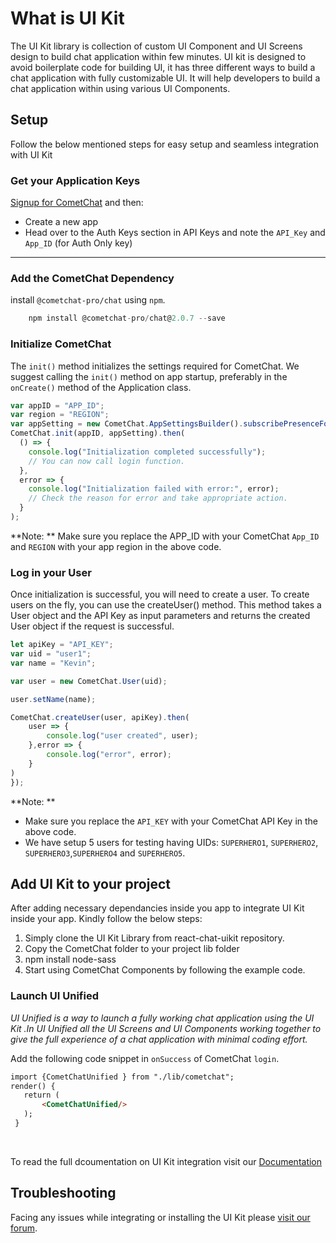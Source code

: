
# What is UI Kit
The UI Kit library is collection of custom UI Component and UI Screens design to build chat application within few minutes.
UI kit is designed to avoid boilerplate code for building UI, it has three different ways to build a chat application with fully customizable UI. It will help developers to build a chat application within using various UI Components.


## Setup
 Follow the below mentioned steps for easy setup and seamless integration with UI Kit

### Get your Application Keys
<a href="https://app.cometchat.io/" traget="_blank">Signup for CometChat</a> and then:

* Create a new app
* Head over to the Auth Keys section in API Keys and note the `API_Key` and `App_ID` (for Auth Only key)
---


### Add the CometChat Dependency

install `@cometchat-pro/chat` using `npm`.
```javascript
    npm install @cometchat-pro/chat@2.0.7 --save
```

### Initialize CometChat

The `init()` method initializes the settings required for CometChat.
 We suggest calling the `init()` method on app startup, preferably in the `onCreate()` method of the Application class.
```javascript
var appID = "APP_ID";
var region = "REGION";
var appSetting = new CometChat.AppSettingsBuilder().subscribePresenceForAllUsers().setRegion(region).build();
CometChat.init(appID, appSetting).then(
  () => {
    console.log("Initialization completed successfully");
    // You can now call login function.
  },
  error => {
    console.log("Initialization failed with error:", error);
    // Check the reason for error and take appropriate action.
  }
);
```
**Note: **
Make sure you replace the APP_ID with your CometChat `App_ID` and `REGION` with your app region in the above code.

### Log in your User

Once initialization is successful, you will need to create a user.
To create users on the fly, you can use the createUser() method. This method takes a User object and the API Key as input parameters and returns the created User object if the request is successful.

```javascript
let apiKey = "API_KEY";
var uid = "user1";
var name = "Kevin";

var user = new CometChat.User(uid);

user.setName(name);

CometChat.createUser(user, apiKey).then(
    user => {
        console.log("user created", user);
    },error => {
        console.log("error", error);
    }
)
});
```
**Note: ** </br>
* Make sure you replace the `API_KEY` with your CometChat API Key in the above code.
* We have setup 5 users for testing having UIDs: `SUPERHERO1`, `SUPERHERO2`, `SUPERHERO3`,`SUPERHERO4` and `SUPERHERO5`.



## Add UI Kit to your project
After adding necessary dependancies inside you app to integrate UI Kit inside your app. Kindly follow the below steps:

1. Simply clone the UI Kit Library from react-chat-uikit repository.
2. Copy the CometChat folder to your project lib folder
3. npm install node-sass
4. Start using CometChat Components by following the example code.



### Launch UI Unified

*UI Unified is a way to launch a fully working chat application using the UI Kit .In UI Unified all the UI Screens and UI Components working together to give the full experience of a chat application with minimal coding effort.*

 Add the following code snippet in `onSuccess` of CometChat `login`.

 ```html
 import {CometChatUnified } from "./lib/cometchat";
 render() {
    return (
        <CometChatUnified/>
    );
  }
 ```
</br>




 To read the full dcoumentation on UI Kit integration visit our [Documentation](https://prodocs.cometchat.com/docs/react-ui-kit)



## Troubleshooting
Facing any issues while integrating or installing the UI Kit please <a href="https://forum.cometchat.com/"> visit our forum</a>.
